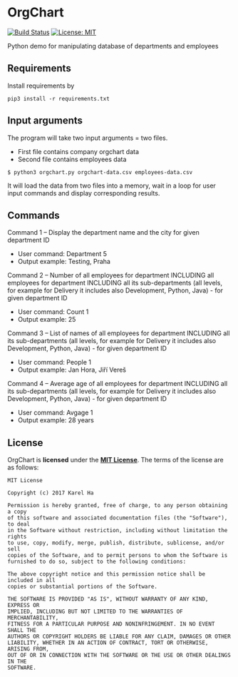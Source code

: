 # OrgChart 
[![Build Status](https://travis-ci.org/mathemage/OrgChart.svg?branch=master)](https://travis-ci.org/mathemage/OrgChart)
[![License: MIT](https://img.shields.io/badge/License-MIT-yellow.svg)](./License.md)

Python demo for manipulating database of departments and employees

Requirements
------------

Install requirements by
```
pip3 install -r requirements.txt
```

Input arguments
---------------

The program will take two input arguments = two files.
- First file contains company orgchart data
- Second file contains employees data

```
$ python3 orgchart.py orgchart-data.csv employees-data.csv
```
It will load the data from two files into a memory, wait in a loop for user input commands and display corresponding
results.

Commands
--------

Command 1 – Display the department name and the city for given department ID

- User command: Department 5
- Output example: Testing, Praha


Command 2 – Number of all employees for department INCLUDING all employees for department
INCLUDING all its sub-departments (all levels, for example for Delivery it includes also Development,
Python, Java) - for given department ID

- User command: Count 1
- Output example: 25

Command 3 – List of names of all employees for department INCLUDING all its sub-departments (all
levels, for example for Delivery it includes also Development, Python, Java) - for given department ID

- User command: People 1
- Output example: Jan Hora, Jiří Vereš

Command 4 – Average age of all employees for department INCLUDING all its sub-departments (all
levels, for example for Delivery it includes also Development, Python, Java) - for given department ID

- User command: Avgage 1
- Output example: 28 years


License
-------
OrgChart is **licensed** under the **[MIT License]**. The terms of the license are as follows:

    MIT License

    Copyright (c) 2017 Karel Ha

    Permission is hereby granted, free of charge, to any person obtaining a copy
    of this software and associated documentation files (the "Software"), to deal
    in the Software without restriction, including without limitation the rights
    to use, copy, modify, merge, publish, distribute, sublicense, and/or sell
    copies of the Software, and to permit persons to whom the Software is
    furnished to do so, subject to the following conditions:

    The above copyright notice and this permission notice shall be included in all
    copies or substantial portions of the Software.

    THE SOFTWARE IS PROVIDED "AS IS", WITHOUT WARRANTY OF ANY KIND, EXPRESS OR
    IMPLIED, INCLUDING BUT NOT LIMITED TO THE WARRANTIES OF MERCHANTABILITY,
    FITNESS FOR A PARTICULAR PURPOSE AND NONINFRINGEMENT. IN NO EVENT SHALL THE
    AUTHORS OR COPYRIGHT HOLDERS BE LIABLE FOR ANY CLAIM, DAMAGES OR OTHER
    LIABILITY, WHETHER IN AN ACTION OF CONTRACT, TORT OR OTHERWISE, ARISING FROM,
    OUT OF OR IN CONNECTION WITH THE SOFTWARE OR THE USE OR OTHER DEALINGS IN THE
    SOFTWARE.

[MIT License]: https://github.com/mathemage/OrgChart/raw/master/License.md
